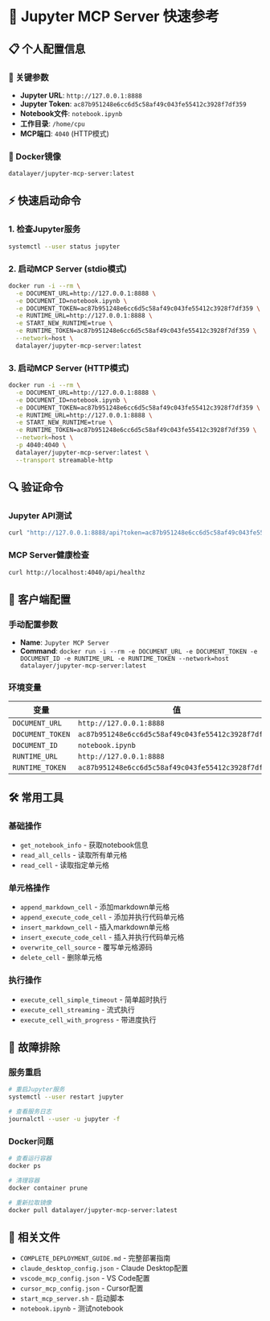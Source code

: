 # 🚀 Jupyter MCP Server 快速参考

## 📋 个人配置信息

### 🔧 关键参数
- **Jupyter URL**: `http://127.0.0.1:8888`
- **Jupyter Token**: `ac87b951248e6cc6d5c58af49c043fe55412c3928f7df359`
- **Notebook文件**: `notebook.ipynb`
- **工作目录**: `/home/cpu`
- **MCP端口**: `4040` (HTTP模式)

### 🐳 Docker镜像
```bash
datalayer/jupyter-mcp-server:latest
```

## ⚡ 快速启动命令

### 1. 检查Jupyter服务
```bash
systemctl --user status jupyter
```

### 2. 启动MCP Server (stdio模式)
```bash
docker run -i --rm \
  -e DOCUMENT_URL=http://127.0.0.1:8888 \
  -e DOCUMENT_ID=notebook.ipynb \
  -e DOCUMENT_TOKEN=ac87b951248e6cc6d5c58af49c043fe55412c3928f7df359 \
  -e RUNTIME_URL=http://127.0.0.1:8888 \
  -e START_NEW_RUNTIME=true \
  -e RUNTIME_TOKEN=ac87b951248e6cc6d5c58af49c043fe55412c3928f7df359 \
  --network=host \
  datalayer/jupyter-mcp-server:latest
```

### 3. 启动MCP Server (HTTP模式)
```bash
docker run -i --rm \
  -e DOCUMENT_URL=http://127.0.0.1:8888 \
  -e DOCUMENT_ID=notebook.ipynb \
  -e DOCUMENT_TOKEN=ac87b951248e6cc6d5c58af49c043fe55412c3928f7df359 \
  -e RUNTIME_URL=http://127.0.0.1:8888 \
  -e START_NEW_RUNTIME=true \
  -e RUNTIME_TOKEN=ac87b951248e6cc6d5c58af49c043fe55412c3928f7df359 \
  --network=host \
  -p 4040:4040 \
  datalayer/jupyter-mcp-server:latest \
  --transport streamable-http
```

## 🔍 验证命令

### Jupyter API测试
```bash
curl "http://127.0.0.1:8888/api?token=ac87b951248e6cc6d5c58af49c043fe55412c3928f7df359"
```

### MCP Server健康检查
```bash
curl http://localhost:4040/api/healthz
```

## 🎯 客户端配置

### 手动配置参数
- **Name**: `Jupyter MCP Server`
- **Command**: `docker run -i --rm -e DOCUMENT_URL -e DOCUMENT_TOKEN -e DOCUMENT_ID -e RUNTIME_URL -e RUNTIME_TOKEN --network=host datalayer/jupyter-mcp-server:latest`

### 环境变量
| 变量 | 值 |
|------|-----|
| `DOCUMENT_URL` | `http://127.0.0.1:8888` |
| `DOCUMENT_TOKEN` | `ac87b951248e6cc6d5c58af49c043fe55412c3928f7df359` |
| `DOCUMENT_ID` | `notebook.ipynb` |
| `RUNTIME_URL` | `http://127.0.0.1:8888` |
| `RUNTIME_TOKEN` | `ac87b951248e6cc6d5c58af49c043fe55412c3928f7df359` |

## 🛠️ 常用工具

### 基础操作
- `get_notebook_info` - 获取notebook信息
- `read_all_cells` - 读取所有单元格
- `read_cell` - 读取指定单元格

### 单元格操作
- `append_markdown_cell` - 添加markdown单元格
- `append_execute_code_cell` - 添加并执行代码单元格
- `insert_markdown_cell` - 插入markdown单元格
- `insert_execute_code_cell` - 插入并执行代码单元格
- `overwrite_cell_source` - 覆写单元格源码
- `delete_cell` - 删除单元格

### 执行操作
- `execute_cell_simple_timeout` - 简单超时执行
- `execute_cell_streaming` - 流式执行
- `execute_cell_with_progress` - 带进度执行

## 🚨 故障排除

### 服务重启
```bash
# 重启Jupyter服务
systemctl --user restart jupyter

# 查看服务日志
journalctl --user -u jupyter -f
```

### Docker问题
```bash
# 查看运行容器
docker ps

# 清理容器
docker container prune

# 重新拉取镜像
docker pull datalayer/jupyter-mcp-server:latest
```

## 📁 相关文件

- `COMPLETE_DEPLOYMENT_GUIDE.md` - 完整部署指南
- `claude_desktop_config.json` - Claude Desktop配置
- `vscode_mcp_config.json` - VS Code配置
- `cursor_mcp_config.json` - Cursor配置
- `start_mcp_server.sh` - 启动脚本
- `notebook.ipynb` - 测试notebook
